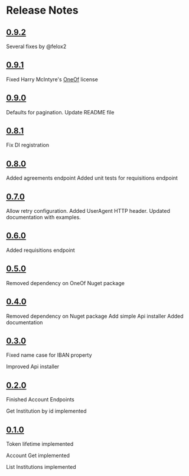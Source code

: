Release Notes
=============

## [0.9.2](https://github.com/dariogriffo/Nordigen.Net/releases/tag/0.9.2)

Several fixes by @felox2

## [0.9.1](https://github.com/dariogriffo/Nordigen.Net/releases/tag/0.9.1)

Fixed Harry McIntyre's [OneOf](https://github.com/mcintyre321/OneOf) license

## [0.9.0](https://github.com/dariogriffo/Nordigen.Net/releases/tag/0.9.0)

Defaults for pagination.
Update README file

## [0.8.1](https://github.com/dariogriffo/Nordigen.Net/releases/tag/0.8.1)

Fix DI registration

## [0.8.0](https://github.com/dariogriffo/Nordigen.Net/releases/tag/0.8.0)

Added agreements endpoint
Added unit tests for requisitions endpoint

## [0.7.0](https://github.com/dariogriffo/Nordigen.Net/releases/tag/0.7.0)

Allow retry configuration.
Added UserAgent HTTP header.
Updated documentation with examples.

## [0.6.0](https://github.com/dariogriffo/Nordigen.Net/releases/tag/0.6.0)

Added requisitions endpoint

## [0.5.0](https://github.com/dariogriffo/Nordigen.Net/releases/tag/0.5.0)

Removed dependency on OneOf Nuget package

## [0.4.0](https://github.com/dariogriffo/Nordigen.Net/releases/tag/0.4.0)

Removed dependency on Nuget package
Add simple Api installer
Added documentation

## [0.3.0](https://github.com/dariogriffo/Nordigen.Net/releases/tag/0.3.0)

Fixed name case for IBAN property

Improved Api installer


## [0.2.0](https://github.com/dariogriffo/Nordigen.Net/releases/tag/0.2.0)

Finished Account Endpoints

Get Institution by id implemented


## [0.1.0](https://github.com/dariogriffo/Nordigen.Net/releases/tag/0.1.0)

Token lifetime implemented

Account Get implemented

List Institutions implemented
